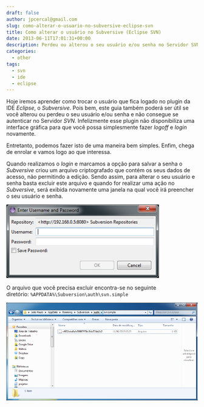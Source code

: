 ```yaml
---
draft: false
author: jpcercal@gmail.com
slug: como-alterar-o-usuario-no-subversive-eclipse-svn
title: Como alterar o usuário no Subversive (Eclipse SVN)
date: 2013-06-11T17:01:31+00:00
description: Perdeu ou alterou o seu usuário e/ou senha no Servidor SVN e não consegue altera-lo no Subversive? Então, leia este guia e aprenda a solucionar o problema.
categories:
  - other
tags: 
  - svn
  - ide
  - eclipse
---
```


Hoje iremos aprender como trocar o usuário que fica logado no plugin da IDE _Eclipse_, o _Subversive_. Pois bem, este 
guia também poderá ser útil se você alterou ou perdeu o seu usuário e/ou senha e não consegue se autenticar no Servidor 
_SVN_. Infelizmente esse plugin não disponibiliza uma interface gráfica para que você possa simplesmente fazer _logoff_ 
e _login_ novamente.

Entretanto, podemos fazer isto de uma maneira bem simples. Enfim, chega de enrolar e vamos logo ao que interessa.

Quando realizamos o _login_ e marcamos a opção para salvar a senha o _Subversive_ criou um arquivo criptografado que 
contém os seus dados de acesso, não permitindo a edição. Sendo assim, para alterar o seu usuário e senha basta excluir 
este arquivo e quando for realizar uma ação no _Subversive_, será exibida novamente uma janela na qual você irá 
preencher o seu usuário e senha.

![Como alterar o usuário no Subversive](svn-login.png "Como alterar o usuário no Subversive")

O arquivo que você precisa excluir encontra-se no seguinte diretório: `%APPDATA%\Subversion\auth\svn.simple`

![Como alterar o usuário no Subversive](svn-arquivo-authpng.png "Como alterar o usuário no Subversive")
